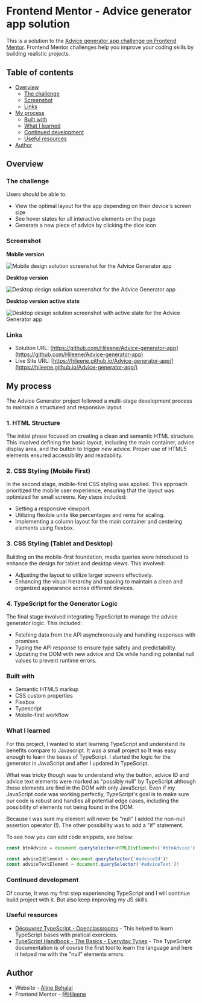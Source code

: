 # Frontend Mentor - Advice generator app solution

This is a solution to the [Advice generator app challenge on Frontend Mentor](https://www.frontendmentor.io/challenges/advice-generator-app-QdUG-13db). Frontend Mentor challenges help you improve your coding skills by building realistic projects.

## Table of contents

- [Overview](#overview)
  - [The challenge](#the-challenge)
  - [Screenshot](#screenshot)
  - [Links](#links)
- [My process](#my-process)
  - [Built with](#built-with)
  - [What I learned](#what-i-learned)
  - [Continued development](#continued-development)
  - [Useful resources](#useful-resources)
- [Author](#author)

## Overview

### The challenge

Users should be able to:

- View the optimal layout for the app depending on their device's screen size
- See hover states for all interactive elements on the page
- Generate a new piece of advice by clicking the dice icon

### Screenshot

<strong>Mobile version</strong>

![Mobile design solution screenshot for the Advice Generator app](./images/Screenshot_mobile.png)

<strong>Desktop version</strong>

![Desktop design solution screenshot for the Advice Generator app](./images/Screenshot_desktop.png)

<strong>Desktop version active state</strong>

![Desktop design solution screenshot with active state for the Advice Generator app](./images/Screenshot_desktop_hover.png)

### Links

- Solution URL: [https://github.com/Hileene/Advice-generator-app](https://github.com/Hileene/Advice-generator-app)
- Live Site URL: [https://hileene.github.io/Advice-generator-app/](https://hileene.github.io/Advice-generator-app/)

## My process

The Advice Generator project followed a multi-stage development process to maintain a structured and responsive layout.

### 1. HTML Structure

The initial phase focused on creating a clean and semantic HTML structure. This involved defining the basic layout, including the main container, advice display area, and the button to trigger new advice. Proper use of HTML5 elements ensured accessibility and readability.

### 2. CSS Styling (Mobile First)

In the second stage, mobile-first CSS styling was applied. This approach prioritized the mobile user experience, ensuring that the layout was optimized for small screens. Key steps included:

- Setting a responsive viewport.
- Utilizing flexible units like percentages and rems for scaling.
- Implementing a column layout for the main container and centering elements using flexbox.

### 3. CSS Styling (Tablet and Desktop)

Building on the mobile-first foundation, media queries were introduced to enhance the design for tablet and desktop views. This involved:

- Adjusting the layout to utilize larger screens effectively.
- Enhancing the visual hierarchy and spacing to maintain a clean and organized appearance across different devices.

### 4. TypeScript for the Generator Logic

The final stage involved integrating TypeScript to manage the advice generator logic. This included:

- Fetching data from the API asynchronously and handling responses with promises.
- Typing the API response to ensure type safety and predictability.
- Updating the DOM with new advice and IDs while handling potential null values to prevent runtime errors.

### Built with

- Semantic HTML5 markup
- CSS custom properties
- Flexbox
- Typescript
- Mobile-first workflow

### What I learned

For this project, I wanted to start learning TypeScript and understand its benefits compare to Javascript. It was a small project so It was easy enough to learn the bases of TypeScript. I started the logic for the generator in JavaScript and after I updated in TypeScript.

What was tricky though was to understand why the button, advice ID and advice text elements were marked as "possibly null" by TypeScript although these elements are find in the DOM with only JavaScript. Even if my JavaScript code was working perfectly, TypeScript's goal is to make sure our code is robust and handles all potential edge cases, including the possibility of elements not being found in the DOM.

Because I was sure my element will never be "null" I added the non-null assertion operator (!). The other possibility was to add a "if" statement.

To see how you can add code snippets, see below:

```typescript
const btnAdvice = document.querySelector<HTMLDivElement>('#btnAdvice')!

const adviceIdElement = document.querySelector('#adviceId')!
const adviceTextElement = document.querySelector('#adviceText')!
```

### Continued development

Of course, It was my first step experiencing TypeScript and I will continue build project with it. But also keep improving my JS skills.

### Useful resources

- [Découvrez TypeScript - Openclassrooms](https://openclassrooms.com/fr/courses/8039116-decouvrez-typescript/8166571-tirez-un-maximum-de-ce-cours) - This helped to learn TypeScript bases with pratical exercices.
- [TypeScript Handbook - The Basics - Everyday Types](https://www.typescriptlang.org/docs/handbook/2/everyday-types.html#non-null-assertion-operator-postfix-) - The TypeScript documentation is of course the first tool to learn the language and here it helped me with the "null" elements errors.

## Author

- Website - [Aline Behalal](https://aline-behalal.netlify.app/)
- Frontend Mentor - [@Hileene](https://www.frontendmentor.io/profile/Hileene)
